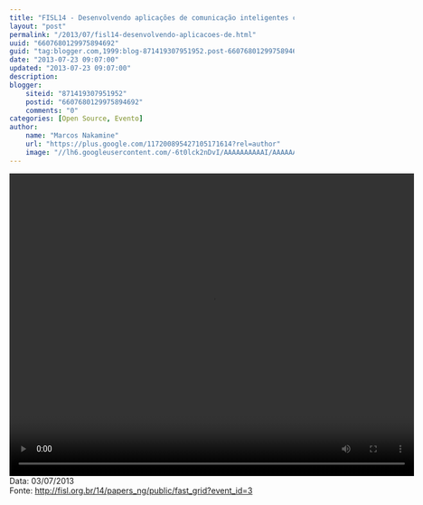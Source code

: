 ```yaml
---
title: "FISL14 - Desenvolvendo aplicações de comunicação inteligentes com Asterisk"
layout: "post"
permalink: "/2013/07/fisl14-desenvolvendo-aplicacoes-de.html"
uuid: "6607680129975894692"
guid: "tag:blogger.com,1999:blog-871419307951952.post-6607680129975894692"
date: "2013-07-23 09:07:00"
updated: "2013-07-23 09:07:00"
description: 
blogger:
    siteid: "871419307951952"
    postid: "6607680129975894692"
    comments: "0"
categories: [Open Source, Evento]
author: 
    name: "Marcos Nakamine"
    url: "https://plus.google.com/117200895427105171614?rel=author"
    image: "//lh6.googleusercontent.com/-6t0lck2nDvI/AAAAAAAAAAI/AAAAAAAAOBw/_9ON3AiIr48/s32-c/photo.jpg"
---
```


<div class="css-full-post-content js-full-post-content">
<video controls="" height="535" width="716">  <source src="http://hemingway.softwarelivre.org/fisl14/high/41d/sala41d-high-201307031300.ogg" type="video/ogg"></source>  Your browser does not support the video tag. </video>Data: 03/07/2013<br>Fonte: <a href="http://fisl.org.br/14/papers_ng/public/fast_grid?event_id=3">http://fisl.org.br/14/papers_ng/public/fast_grid?event_id=3</a>
</div>